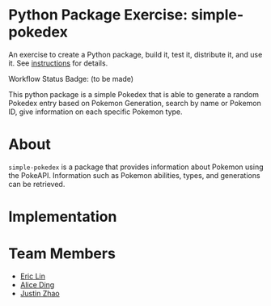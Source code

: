 # Python Package Exercise: simple-pokedex

An exercise to create a Python package, build it, test it, distribute it, and use it. See [instructions](./instructions.md) for details.

Workflow Status Badge: (to be made)

This python package is a simple Pokedex that is able to generate a random Pokedex entry based on Pokemon Generation, search by name or Pokemon ID, give information on each specific Pokemon type.

# About

`simple-pokedex` is a package that provides information about Pokemon using the PokeAPI. Information such as Pokemon abilities, types, and generations can be retrieved.

# Implementation

# Team Members

- [Eric Lin](https://github.com/exl7954)
- [Alice Ding](https://github.com/ayd2134)
- [Justin Zhao](https://github.com/zhaojustin)
